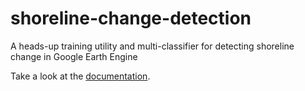# shoreline-change-detection
A heads-up training utility and multi-classifier for detecting shoreline change in Google Earth Engine

Take a look at the [documentation](https://htmlpreview.github.io/?https://github.com/joetric/shoreline-change-detection/blob/main/docs/index.html).
